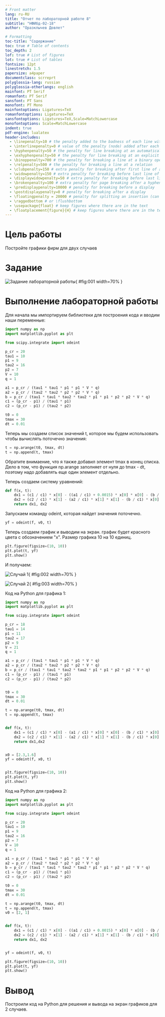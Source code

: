 ```yaml
---
# Front matter
lang: ru-RU
title: "Отчет по лабораторной работе 8"
subtitle: "НФИбд-02-18"
author: "Оразклычев Довлет"

# Formatting
toc-title: "Содержание"
toc: true # Table of contents
toc_depth: 2
lof: true # List of figures
lot: true # List of tables
fontsize: 12pt
linestretch: 1.5
papersize: a4paper
documentclass: scrreprt
polyglossia-lang: russian
polyglossia-otherlangs: english
mainfont: PT Serif
romanfont: PT Serif
sansfont: PT Sans
monofont: PT Mono
mainfontoptions: Ligatures=TeX
romanfontoptions: Ligatures=TeX
sansfontoptions: Ligatures=TeX,Scale=MatchLowercase
monofontoptions: Scale=MatchLowercase
indent: true
pdf-engine: lualatex
header-includes:
  - \linepenalty=10 # the penalty added to the badness of each line within a paragraph (no associated penalty node) Increasing the value makes tex try to have fewer lines in the paragraph.
  - \interlinepenalty=0 # value of the penalty (node) added after each line of a paragraph.
  - \hyphenpenalty=50 # the penalty for line breaking at an automatically inserted hyphen
  - \exhyphenpenalty=50 # the penalty for line breaking at an explicit hyphen
  - \binoppenalty=700 # the penalty for breaking a line at a binary operator
  - \relpenalty=500 # the penalty for breaking a line at a relation
  - \clubpenalty=150 # extra penalty for breaking after first line of a paragraph
  - \widowpenalty=150 # extra penalty for breaking before last line of a paragraph
  - \displaywidowpenalty=50 # extra penalty for breaking before last line before a display math
  - \brokenpenalty=100 # extra penalty for page breaking after a hyphenated line
  - \predisplaypenalty=10000 # penalty for breaking before a display
  - \postdisplaypenalty=0 # penalty for breaking after a display
  - \floatingpenalty = 20000 # penalty for splitting an insertion (can only be split footnote in standard LaTeX)
  - \raggedbottom # or \flushbottom
  - \usepackage{float} # keep figures where there are in the text
  - \floatplacement{figure}{H} # keep figures where there are in the text
---
```


# Цель работы

Постройте графики фирм для двух случаев

# Задание

![Задание лабораторной работы](image/1.png){ #fig:001 width=70% }


# Выполнение лабораторной работы

Для начала мы импортируем библиотеки для построения кода и вводим наши переменные: 

```Python
import numpy as np
import matplotlib.pyplot as plt

from scipy.integrate import odeint

p_cr = 20
tau1 = 10
p1 = 9
tau2 = 16
p2 = 7
V = 10
q = 1

a1 = p_cr / (tau1 * tau1 * p1 * p1 * V * q)
a2 = p_cr / (tau2 * tau2 * p2 * p2 * V * q)
b = p_cr / (tau1 * tau1 * tau2 * tau2 * p1 * p1 * p2 * p2 * V * q)
c1 = (p_cr - p1) / (tau1 * p1)
c2 = (p_cr - p1) / (tau2 * p2)

t0 = 0
tmax = 30
dt = 0.01
```

Теперь мы создаем список значений t, которое мы будем использовать чтобы вычислять поточечно значения:

```Python
t = np.arange(t0, tmax, dt)
t = np.append(t, tmax)
```
Обратите внимаение, что я также добавил элемент tmax в конец списка. Дело в том, что функция np.arange заполняет от нуля до tmax - dt, поэтому надо добавлять еще один элемент отдельно.


Теперь создаем систему уравнений:
```Python
def f(x, t):
    dx1 = (c1 / c1) * x[0] - ((a1 / c1) + 0.0015) * x[0] * x[0] - (b / c1) * x[0] * x[1]
    dx2 = (c2 / c1) * x[1] - (a2 / c1) * x[1] * x[1] - (b / c1) * x[0] * x[1]
    return dx1, dx2
```

Запускаем команду odeint, которая найдет значения поточечно.

```Python
yf = odeint(f, v0, t)
```

Теперь создаем график и выводим на экран.
график будет красного цвета с обозначением "x". Размер графика 10 на 10 единиц.

```Python
plt.figure(figsize=(10, 10))
plt.plot(t, yf)
plt.show()

```

И получаем:

![Случай 1](image/2.png){ #fig:002 width=70% }


![Случай 2](image/3.png){ #fig:003 width=70% }




Код на Python для графика 1:
```Python
import numpy as np
import matplotlib.pyplot as plt

from scipy.integrate import odeint

p_cr = 18
tau1 = 14
p1 = 11
tau2 = 17
p2 = 9
V = 21
q = 1

a1 = p_cr / (tau1 * tau1 * p1 * p1 * V * q)
a2 = p_cr / (tau2 * tau2 * p2 * p2 * V * q)
b = p_cr / (tau1 * tau1 * tau2 * tau2 * p1 * p1 * p2 * p2 * V * q)
c1 = (p_cr - p1) / (tau1 * p1)
c2 = (p_cr - p1) / (tau2 * p2)


t0 = 0
tmax = 30
dt = 0.01

t = np.arange(t0, tmax, dt)
t = np.append(t, tmax)


def f(x, t):
    dx1 = (c1 / c1) * x[0] - (a1 / c1) * x[0] * x[0] - (b / c1) * x[0] * x[1]
    dx2 = (c2 / c1) * x[1] - (a2 / c1) * x[1] * x[1] - (b / c1) * x[0] * x[1]
    return dx1,dx2


x0 = [2.3,1.6]
yf = odeint(f, x0, t)


plt.figure(figsize=(10, 10))
plt.plot(t, yf)
plt.show()

```

Код на Python для графика 2:
```Python
import numpy as np
import matplotlib.pyplot as plt

from scipy.integrate import odeint

p_cr = 20
tau1 = 10
p1 = 9
tau2 = 16
p2 = 7
V = 10
q = 1

a1 = p_cr / (tau1 * tau1 * p1 * p1 * V * q)
a2 = p_cr / (tau2 * tau2 * p2 * p2 * V * q)
b = p_cr / (tau1 * tau1 * tau2 * tau2 * p1 * p1 * p2 * p2 * V * q)
c1 = (p_cr - p1) / (tau1 * p1)
c2 = (p_cr - p1) / (tau2 * p2)

t0 = 0
tmax = 30
dt = 0.01

t = np.arange(t0, tmax, dt)
t = np.append(t, tmax)
v0 = [2, 1]


def f(x, t):
    dx1 = (c1 / c1) * x[0] - ((a1 / c1) + 0.0015) * x[0] * x[0] - (b / c1) * x[0] * x[1]
    dx2 = (c2 / c1) * x[1] - (a2 / c1) * x[1] * x[1] - (b / c1) * x[0] * x[1]
    return dx1, dx2


yf = odeint(f, v0, t)

plt.figure(figsize=(10, 10))
plt.plot(t, yf)
plt.show()

```

# Вывод

Построили код на Python для решения и вывода на экран графиков для 2 случаев.

